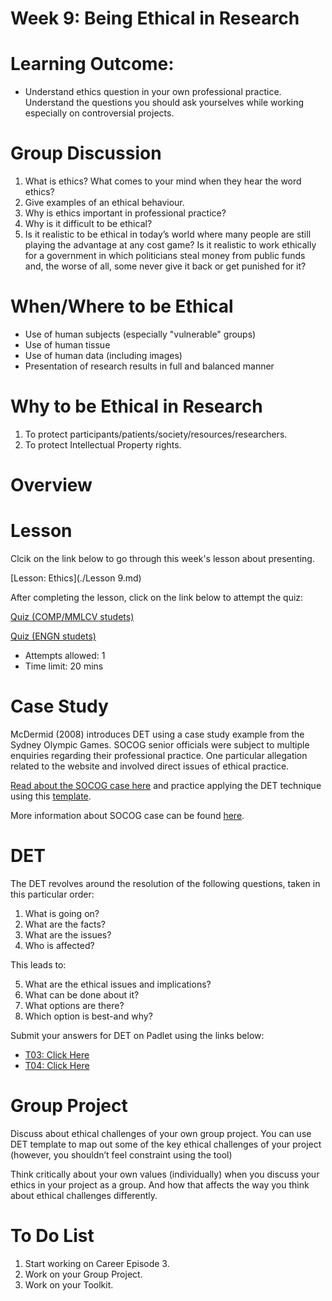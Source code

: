 # Week 9: Being Ethical in Research

# Learning Outcome:

  * Understand ethics question in your own professional practice.
  Understand the questions you should ask yourselves while working especially on controversial projects.
  
# Group Discussion

  1. What is ethics? What comes to your mind when they hear the word ethics?
  2. Give examples of an ethical behaviour.
  3. Why is ethics important in professional practice?
  4. Why is it difficult to be ethical?
  5. Is it realistic to be ethical in today’s world where many people are still playing the advantage at any cost game? Is it realistic to work ethically for a government in which politicians steal money from public funds and, the worse of all, some never give it back or get punished for it?
  
# When/Where to be Ethical

  * Use of human subjects (especially "vulnerable" groups)
  * Use of human tissue
  * Use of human data (including images)
  * Presentation of research results in full and balanced manner
  
# Why to be Ethical in Research

  1. To protect participants/patients/society/resources/researchers.
  2. To protect Intellectual Property rights.


# Overview




# Lesson

Clcik on the link below to go through this week's lesson about presenting.

[Lesson: Ethics](./Lesson 9.md)


After completing the lesson, click on the link below to attempt the quiz:

[Quiz (COMP/MMLCV studets)](https://wattlecourses.anu.edu.au/mod/quiz/view.php?id=2805708)

[Quiz (ENGN studets)](https://wattlecourses.anu.edu.au/mod/quiz/view.php?id=2805709)


  * Attempts allowed: 1
  * Time limit: 20 mins


# Case Study

McDermid (2008) introduces DET using a case study example from the Sydney Olympic Games. SOCOG senior officials were subject to multiple enquiries regarding their professional practice. One particular allegation related to the website and involved direct issues of ethical practice.


[Read about the SOCOG case here](https://wattlecourses.anu.edu.au/pluginfile.php/3288716/mod_lesson/page_contents/127107/Ethics%20-%20An%20Australian%20perspective%20%282%29.pdf?time=1597459286255) and practice applying the DET technique using this [template](https://wattlecourses.anu.edu.au/pluginfile.php/3288716/mod_lesson/page_contents/127107/DET%20template.docx).

More information about SOCOG case can be found [here](https://www.humanrights.gov.au/our-work/disability-rights/bruce-lindsay-maguire-v-sydney-organising-committee-olympic-games). 



# DET

The DET revolves around the resolution of the following questions, taken in this particular order:

  1. What is going on?
  2. What are the facts?
  3. What are the issues?
  4. Who is affected?
  
This leads to:

  5. What are the ethical issues and implications?
  6. What can be done about it?
  7. What options are there?
  8. Which option is best-and why?


Submit your answers for DET on Padlet using the links below:

* [T03: Click Here](https://anu.padlet.org/u6554505/being-ethical-in-research-s3xfwvzh0mha34c6)
* [T04: Click Here](https://anu.padlet.org/u6554505/being-ethical-in-research-kkc78x465rrlq5zy)


# Group Project

Discuss about ethical challenges of your own group project. You can use DET template to map out some of the key ethical challenges of your project (however, you shouldn’t feel constraint using the tool)​

Think critically about your own values (individually) when you discuss your ethics in your project as a group. And how that affects the way you think about ethical challenges differently.


# To Do List

  1. Start working on Career Episode 3.
  2. Work on your Group Project.
  3. Work on your Toolkit.
  
 
